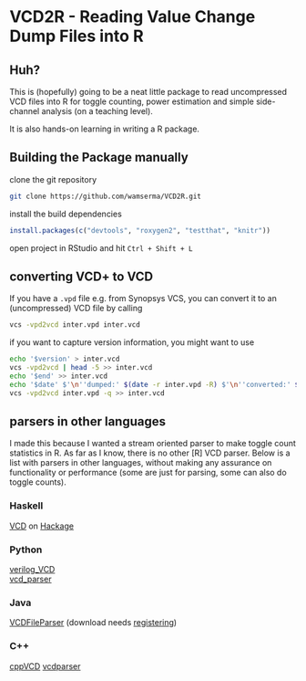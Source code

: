 # VCD2R - Reading Value Change Dump Files into R

## Huh?

This is (hopefully) going to be a neat little package to read uncompressed VCD files into R for toggle counting, power estimation and simple side-channel analysis (on a teaching level).

It is also hands-on learning in writing a R package.


## Building the Package manually

clone the git repository

```bash 
git clone https://github.com/wamserma/VCD2R.git 
```

install the build dependencies

```r
install.packages(c("devtools", "roxygen2", "testthat", "knitr"))
```

open project in RStudio and hit `Ctrl + Shift + L`

## converting VCD+ to VCD

If you have a ```.vpd``` file e.g. from Synopsys VCS, you can convert it to an (uncompressed) VCD file by calling

```bash
vcs -vpd2vcd inter.vpd inter.vcd
```

if you want to capture version information, you might want to use

```bash
echo '$version' > inter.vcd
vcs -vpd2vcd | head -5 >> inter.vcd
echo '$end' >> inter.vcd
echo '$date' $'\n''dumped:' $(date -r inter.vpd -R) $'\n''converted:' $(date -R) $'\n''$end' >> inter.vcd
vcs -vpd2vcd inter.vpd -q >> inter.vcd
```



## parsers in other languages

I made this because I wanted a stream oriented parser to make toggle count statistics in R. 
As far as I know, there is no other [R] VCD parser. Below is a list with parsers in other languages, without making any assurance on functionality or performance (some are just for parsing, some can also do toggle counts).

### Haskell
[VCD](https://github.com/tomahawkins/vcd/) on [Hackage](https://hackage.haskell.org/package/vcd-0.2.2/)

### Python
[verilog_VCD](https://pypi.python.org/pypi/Verilog_VCD)  
[vcd_parser](https://github.com/GordonMcGregor/vcd_parser)

### Java
[VCDFileParser](http://www.edautils.com/VCDFileParser.html) (download needs [registering](http://form.jotformpro.com/form/40758626201957))

### C++
[cppVCD](https://github.com/wsong83/cppVCD)
[vcdparser](https://code.google.com/p/vcdparser/)
